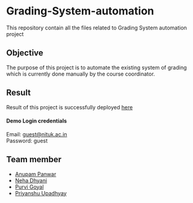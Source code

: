 # Grading-System-automation
This repository contain all the files related to Grading System automation project
<br>

## Objective
The purpose of this project is to automate the existing system of grading which is currently done manually by the course coordinator.
<br>
## Result
Result of this project is successfully deployed [here](https://slpappn.infinityfreeapp.com/)
<br>
#### Demo Login credentials
Email: guest@nituk.ac.in
<br>
Password: guest

## Team member
* [Anupam Panwar](https://www.linkedin.com/in/anupam-panwar/)
* [Neha Dhyani](https://www.linkedin.com/in/neha-dhyani-124226211)
* [Purvi Goyal](https://www.linkedin.com/in/purvi-goyal-56b2811a7)
* [Priyanshu Upadhyay](https://www.linkedin.com/in/priyanshu-upadhyay-3705431a8)
